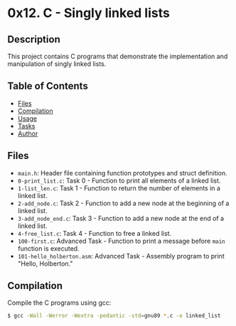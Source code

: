 # 0x12. C - Singly linked lists

## Description
This project contains C programs that demonstrate the implementation and manipulation of singly linked lists.

## Table of Contents
- [Files](#files)
- [Compilation](#compilation)
- [Usage](#usage)
- [Tasks](#tasks)
- [Author](#author)

## Files
- `main.h`: Header file containing function prototypes and struct definition.
- `0-print_list.c`: Task 0 - Function to print all elements of a linked list.
- `1-list_len.c`: Task 1 - Function to return the number of elements in a linked list.
- `2-add_node.c`: Task 2 - Function to add a new node at the beginning of a linked list.
- `3-add_node_end.c`: Task 3 - Function to add a new node at the end of a linked list.
- `4-free_list.c`: Task 4 - Function to free a linked list.
- `100-first.c`: Advanced Task - Function to print a message before `main` function is executed.
- `101-hello_holberton.asm`: Advanced Task - Assembly program to print "Hello, Holberton."

## Compilation
Compile the C programs using gcc:
```bash
$ gcc -Wall -Werror -Wextra -pedantic -std=gnu89 *.c -o linked_list

